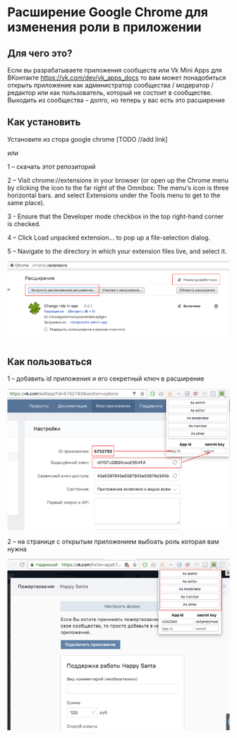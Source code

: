 Расширение Google Chrome для изменения роли в приложении
========================================================
Для чего это?
----------------

Если вы разрабатываете приложения сообществ или Vk Mini Apps для ВКонтакте https://vk.com/dev/vk_apps_docs то вам может понадобиться открыть приложение 
как администратор сообщества / модератор / редактор или как пользователь, который не состоит в сообществе.
Выходить из сообщества – долго, но теперь у вас есть это расширение

Как установить
--------------

Установите из стора google chrome [TODO //add link]

или

1 – скачать этот репозиторий

2 – Visit chrome://extensions in your browser (or open up the Chrome menu by clicking the icon to the far right of the Omnibox:  The menu's icon is three horizontal bars. and select Extensions under the Tools menu to get to the same place).

3 - Ensure that the Developer mode checkbox in the top right-hand corner is checked.

4 – Click Load unpacked extension… to pop up a file-selection dialog.

5 – Navigate to the directory in which your extension files live, and select it.

![Install](help/install.jpg)

Как пользоваться
----------------

1 – добавить id приложения и его секретный ключ в расширение

![Config](help/config.jpg)

2 – на странице с открытым приложением выбоать роль которая вам нужна

![Use](help/use.jpg)